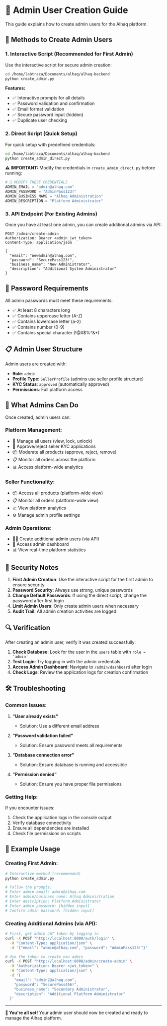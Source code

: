# 🔧 Admin User Creation Guide

This guide explains how to create admin users for the Alhaq platform.

## 🚀 Methods to Create Admin Users

### 1. **Interactive Script (Recommended for First Admin)**

Use the interactive script for secure admin creation:

```bash
cd /home/labtraca/Documents/alhaq/alhaq-backend
python create_admin.py
```

**Features:**
- ✅ Interactive prompts for all details
- ✅ Password validation and confirmation
- ✅ Email format validation
- ✅ Secure password input (hidden)
- ✅ Duplicate user checking

### 2. **Direct Script (Quick Setup)**

For quick setup with predefined credentials:

```bash
cd /home/labtraca/Documents/alhaq/alhaq-backend
python create_admin_direct.py
```

**⚠️ IMPORTANT:** Modify the credentials in `create_admin_direct.py` before running:

```python
# 🔧 MODIFY THESE CREDENTIALS
ADMIN_EMAIL = "admin@alhaq.com"
ADMIN_PASSWORD = "AdminPass123!"
ADMIN_BUSINESS_NAME = "Alhaq Administration"
ADMIN_DESCRIPTION = "Platform Administrator"
```

### 3. **API Endpoint (For Existing Admins)**

Once you have at least one admin, you can create additional admins via API:

```http
POST /admin/create-admin
Authorization: Bearer <admin_jwt_token>
Content-Type: application/json

{
  "email": "newadmin@alhaq.com",
  "password": "SecurePass123!",
  "business_name": "New Administrator",
  "description": "Additional System Administrator"
}
```

## 🔐 Password Requirements

All admin passwords must meet these requirements:
- ✅ At least 8 characters long
- ✅ Contains uppercase letter (A-Z)
- ✅ Contains lowercase letter (a-z)
- ✅ Contains number (0-9)
- ✅ Contains special character (!@#$%^&*)

## 📋 Admin User Structure

Admin users are created with:
- **Role**: `admin`
- **Profile Type**: `SellerProfile` (admins use seller profile structure)
- **KYC Status**: `approved` (automatically approved)
- **Permissions**: Full platform access

## 🎯 What Admins Can Do

Once created, admin users can:

### **Platform Management:**
- 👥 Manage all users (view, lock, unlock)
- 🏪 Approve/reject seller KYC applications
- 📦 Moderate all products (approve, reject, remove)
- 📋 Monitor all orders across the platform
- 📊 Access platform-wide analytics

### **Seller Functionality:**
- 📦 Access all products (platform-wide view)
- 📋 Monitor all orders (platform-wide view)
- 📈 View platform analytics
- ⚙️ Manage admin profile settings

### **Admin Operations:**
- 👨‍💼 Create additional admin users (via API)
- 🔧 Access admin dashboard
- 📊 View real-time platform statistics

## 🚨 Security Notes

1. **First Admin Creation**: Use the interactive script for the first admin to ensure security
2. **Password Security**: Always use strong, unique passwords
3. **Change Default Passwords**: If using the direct script, change the password after first login
4. **Limit Admin Users**: Only create admin users when necessary
5. **Audit Trail**: All admin creation activities are logged

## 🔍 Verification

After creating an admin user, verify it was created successfully:

1. **Check Database**: Look for the user in the `users` table with `role = 'admin'`
2. **Test Login**: Try logging in with the admin credentials
3. **Access Admin Dashboard**: Navigate to `/admin/dashboard` after login
4. **Check Logs**: Review the application logs for creation confirmation

## 🛠️ Troubleshooting

### **Common Issues:**

1. **"User already exists"**
   - Solution: Use a different email address

2. **"Password validation failed"**
   - Solution: Ensure password meets all requirements

3. **"Database connection error"**
   - Solution: Ensure database is running and accessible

4. **"Permission denied"**
   - Solution: Ensure you have proper file permissions

### **Getting Help:**

If you encounter issues:
1. Check the application logs in the console output
2. Verify database connectivity
3. Ensure all dependencies are installed
4. Check file permissions on scripts

## 📝 Example Usage

### Creating First Admin:
```bash
# Interactive method (recommended)
python create_admin.py

# Follow the prompts:
# Enter admin email: admin@alhaq.com
# Enter admin/business name: Alhaq Administration
# Enter description: Platform Administrator
# Enter admin password: [hidden input]
# Confirm admin password: [hidden input]
```

### Creating Additional Admins (via API):
```bash
# First, get admin JWT token by logging in
curl -X POST "http://localhost:8000/auth/login" \
  -H "Content-Type: application/json" \
  -d '{"email": "admin@alhaq.com", "password": "AdminPass123!"}'

# Use the token to create new admin
curl -X POST "http://localhost:8000/admin/create-admin" \
  -H "Authorization: Bearer <jwt_token>" \
  -H "Content-Type: application/json" \
  -d '{
    "email": "admin2@alhaq.com",
    "password": "SecurePass456!",
    "business_name": "Secondary Administrator",
    "description": "Additional Platform Administrator"
  }'
```

---

**🎉 You're all set!** Your admin user should now be created and ready to manage the Alhaq platform.
